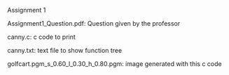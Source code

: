 Assignment 1

Assignment1_Question.pdf: Question given by the professor

canny.c: c code to print 

canny.txt: text file to show function tree

golfcart.pgm_s_0.60_l_0.30_h_0.80.pgm: image generated with this c code
